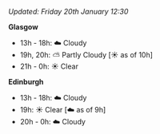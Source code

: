 *Updated: Friday 20th January 12:30*

**Glasgow**

* 13h - 18h: :cloud: Cloudy
* 19h, 20h: :partly_sunny: Partly Cloudy [:sunny: as of 10h]
* 21h - 0h: :sunny: Clear

**Edinburgh**

* 13h - 18h: :cloud: Cloudy
* 19h: :sunny: Clear [:cloud: as of 9h]
* 20h - 0h: :cloud: Cloudy
